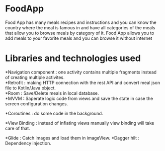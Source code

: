 # FoodApp
Food App has many meals recipes and instructions and you can know the country where the meal is famous in and have all categories of the meals that allow you to browse meals by category of it. Food App allows you to add meals to your favorite meals and you can browse it without internet
# Libraries and technologies used
*Navigation component : one activity contains multiple fragments instead of creating multiple activites. <br />
*Retrofit : making HTTP connection with the rest API and convert meal json file to Kotlin/Java object. <br />
*Room : Save/Delete meals in local database. <br />
*MVVM : Saperate logic code from views and save the state in case the screen configuration changes. <br />

*Coroutines : do some code in the background.

*View Binding : instead of inflating views manually view binding will take care of that.

*Glide : Catch images and load them in imageView.
*Dagger hilt : Dependency injection.
